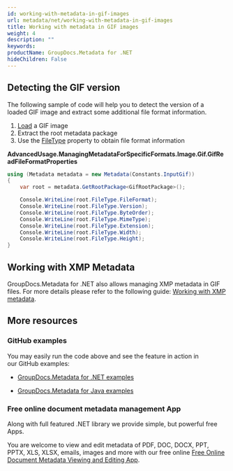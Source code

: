 ```yaml
---
id: working-with-metadata-in-gif-images
url: metadata/net/working-with-metadata-in-gif-images
title: Working with metadata in GIF images
weight: 4
description: ""
keywords: 
productName: GroupDocs.Metadata for .NET
hideChildren: False
---
```

## Detecting the GIF version

The following sample of code will help you to detect the version of a loaded GIF image and extract some additional file format information.

1.  [Load](Loading%2Bfiles.html) a GIF image
2.  Extract the root metadata package
3.  Use the [FileType](https://apireference.groupdocs.com/net/metadata/groupdocs.metadata.formats.image/gifrootpackage/properties/filetype) property to obtain file format information

**AdvancedUsage.ManagingMetadataForSpecificFormats.Image.Gif.GifReadFileFormatProperties**

```csharp
using (Metadata metadata = new Metadata(Constants.InputGif))
{
	var root = metadata.GetRootPackage<GifRootPackage>();

	Console.WriteLine(root.FileType.FileFormat);
	Console.WriteLine(root.FileType.Version);
	Console.WriteLine(root.FileType.ByteOrder);
	Console.WriteLine(root.FileType.MimeType);
	Console.WriteLine(root.FileType.Extension);
	Console.WriteLine(root.FileType.Width);
	Console.WriteLine(root.FileType.Height);
}
```

## Working with XMP Metadata

GroupDocs.Metadata for .NET also allows managing XMP metadata in GIF files. For more details please refer to the following guide: [Working with XMP metadata](Working%2Bwith%2BXMP%2Bmetadata.html).

## More resources

### GitHub examples

You may easily run the code above and see the feature in action in our GitHub examples:

*   [GroupDocs.Metadata for .NET examples](https://github.com/groupdocs-metadata/GroupDocs.Metadata-for-.NET)
    
*   [GroupDocs.Metadata for Java examples](https://github.com/groupdocs-metadata/GroupDocs.Metadata-for-Java)
    

### Free online document metadata management App

Along with full featured .NET library we provide simple, but powerful free Apps.

You are welcome to view and edit metadata of PDF, DOC, DOCX, PPT, PPTX, XLS, XLSX, emails, images and more with our free online [Free Online Document Metadata Viewing and Editing App](https://products.groupdocs.app/metadata).
